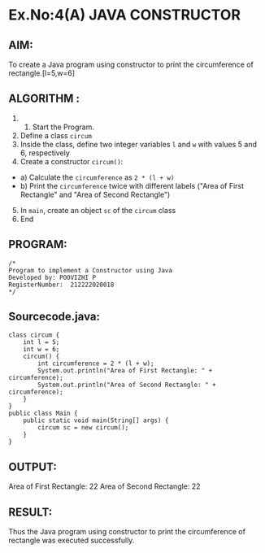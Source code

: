# Ex.No:4(A)  JAVA CONSTRUCTOR
## AIM:
To create a Java program using constructor to print the circumference of rectangle.[l=5,w=6]

## ALGORITHM :
1.  1.	Start the Program.
2.	Define a class `circum`
3.	Inside the class, define two integer variables `l` and `w` with values 5 and 6, respectively
4.	Create a constructor `circum()`:
-	a) Calculate the `circumference` as `2 * (l + w)`
-	b) Print the `circumference` twice with different labels ("Area of First Rectangle" and "Area of Second Rectangle")
5.	In `main`, create an object `sc` of the `circum` class
6.	End

## PROGRAM:
 ```
/*
Program to implement a Constructor using Java
Developed by: POOVIZHI P 
RegisterNumber:  212222020018
*/
```

## Sourcecode.java:
~~~
class circum {
    int l = 5;
    int w = 6;
    circum() {
        int circumference = 2 * (l + w); 
        System.out.println("Area of First Rectangle: " + circumference);
        System.out.println("Area of Second Rectangle: " + circumference);
    }
}
public class Main {
    public static void main(String[] args) {
        circum sc = new circum(); 
    }
}
~~~
## OUTPUT:
Area of First Rectangle: 22
Area of Second Rectangle: 22
## RESULT:
Thus the Java program using constructor to print the circumference of rectangle was executed successfully.
